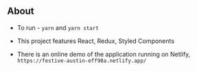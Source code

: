 ## About

- To run - `yarn` and `yarn start`

- This project features React, Redux, Styled Components

- There is an online demo of the application running on Netlify, `https://festive-austin-eff98a.netlify.app/`
